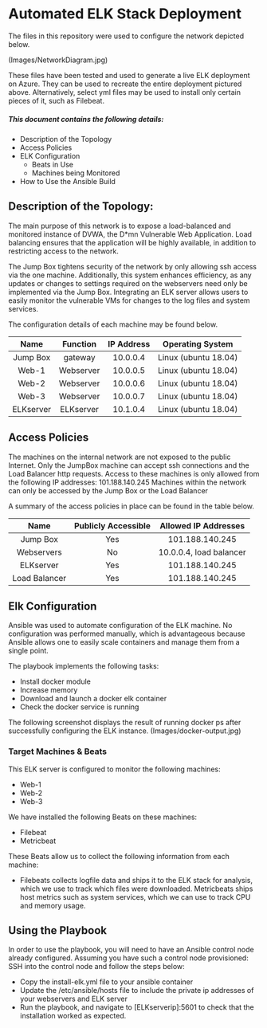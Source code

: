 # Automated ELK Stack Deployment

The files in this repository were used to configure the network depicted below.

(Images/NetworkDiagram.jpg)

These files have been tested and used to generate a live ELK deployment on Azure. They can be used to recreate the entire deployment pictured above. Alternatively, select yml files may be used to install only certain pieces of it, such as Filebeat.

##### This document contains the following details:
* Description of the Topology
* Access Policies
* ELK Configuration
  * Beats in Use
  * Machines being Monitored
* How to Use the Ansible Build


## Description of the Topology:

The main purpose of this network is to expose a load-balanced and monitored instance of DVWA, the D*mn Vulnerable Web Application.
Load balancing ensures that the application will be highly available, in addition to restricting access to the network.

The Jump Box tightens security of the network by only allowing ssh access via the one machine. Additionally, this system enhances efficiency, as any updates or changes to settings required on the webservers need only be implemented via the Jump Box.
Integrating an ELK server allows users to easily monitor the vulnerable VMs for changes to the log files and system services.

The configuration details of each machine may be found below.
 
 
| Name      | Function   | IP Address  | Operating System     |
| :-------: |:----------:|:-----------:|:--------------------:|
| Jump Box  | gateway    | 10.0.0.4    | Linux (ubuntu 18.04) |
| Web-1     | Webserver  | 10.0.0.5    | Linux (ubuntu 18.04) |
| Web-2     | Webserver  | 10.0.0.6    | Linux (ubuntu 18.04) |
| Web-3     | Webserver  | 10.0.0.7    | Linux (ubuntu 18.04) |
| ELKserver | ELKserver  | 10.1.0.4    | Linux (ubuntu 18.04) |
 

## Access Policies 

The machines on the internal network are not exposed to the public Internet.
Only the JumpBox machine can accept ssh connections and the Load Balancer http requests. Access to these machines is only allowed from the following IP addresses: 101.188.140.245
Machines within the network can only be accessed by the Jump Box or the Load Balancer

A summary of the access policies in place can be found in the table below.
 
| Name          | Publicly Accessible | Allowed IP Addresses    | 
|:-------------:|:-------------------:|:-----------------------:|
| Jump Box      | Yes                 | 101.188.140.245         | 
| Webservers    | No                  | 10.0.0.4, load balancer | 
| ELKserver     | Yes                 | 101.188.140.245         | 
| Load Balancer | Yes                 | 101.188.140.245         | 

 
## Elk Configuration 
Ansible was used to automate configuration of the ELK machine. No configuration was performed manually, which is advantageous because Ansible allows one to easily scale containers and manage them from a single point.

The playbook implements the following tasks:
* Install docker module 
* Increase memory 
* Download and launch a docker elk container 
* Check the docker service is running 
 
The following screenshot displays the result of running docker ps after successfully configuring the ELK instance.
(Images/docker-output.jpg)

### Target Machines & Beats 
This ELK server is configured to monitor the following machines:
* Web-1 
* Web-2 
* Web-3 
 
We have installed the following Beats on these machines:
* Filebeat
* Metricbeat

These Beats allow us to collect the following information from each machine:

* Filebeats collects logfile data and ships it to the ELK stack for analysis, which we use to track which files were downloaded. Metricbeats ships host metrics such as system services, which we can use to track CPU and memory usage.
 
## Using the Playbook
 In order to use the playbook, you will need to have an Ansible control node already configured. Assuming you have such a control node provisioned:
SSH into the control node and follow the steps below:

* Copy the install-elk.yml file to your ansible container
* Update the /etc/ansible/hosts file to include the private ip addresses of your webservers and ELK server 
* Run the playbook, and navigate to [ELKserverip]:5601 to check that the installation worked as expected.
